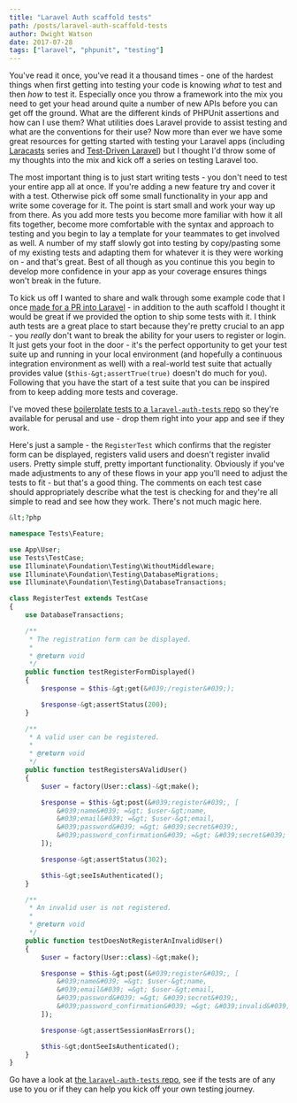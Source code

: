 ```yaml
---
title: "Laravel Auth scaffold tests"
path: /posts/laravel-auth-scaffold-tests
author: Dwight Watson
date: 2017-07-28
tags: ["laravel", "phpunit", "testing"]
---
```


You&#039;ve read it once, you&#039;ve read it a thousand times - one of the hardest things when first getting into testing your code is knowing *what* to test and then *how* to test it. Especially once you throw a framework into the mix you need to get your head around quite a number of new APIs before you can get off the ground. What are the different kinds of PHPUnit assertions and how can I use them? What utilities does Laravel provide to assist testing and what are the conventions for their use? Now more than ever we have some great resources for getting started with testing your Laravel apps (including [Laracasts](https://laracasts.com/) series and [Test-Driven Laravel](https://adamwathan.me/test-driven-laravel/)) but I thought I&#039;d throw some of my thoughts into the mix and kick off a series on testing Laravel too.

The most important thing is to just start writing tests - you don&#039;t need to test your entire app all at once. If you&#039;re adding a new feature try and cover it with a test. Otherwise pick off some small functionality in your app and write some coverage for it. The point is start small and work your way up from there. As you add more tests you become more familiar with how it all fits together, become more comfortable with the syntax and approach to testing and you begin to lay a template for your teammates to get involved as well. A number of my staff slowly got into testing by copy/pasting some of my existing tests and adapting them for whatever it is they were working on - and that&#039;s great. Best of all though as you continue this you begin to develop more confidence in your app as your coverage ensures things won&#039;t break in the future.

To kick us off I wanted to share and walk through some example code that I once [made for a PR into Laravel](https://github.com/laravel/framework/pull/19647) - in addition to the auth scaffold I thought it would be great if we provided the option to ship some tests with it. I think auth tests are a great place to start because they&#039;re pretty crucial to an app - you *really* don&#039;t want to break the ability for your users to register or login. It just gets your foot in the door - it&#039;s the perfect opportunity to get your test suite up and running in your local environment (and hopefully a continuous integration environment as well) with a real-world test suite that actually provides value (`$this-&gt;assertTrue(true)` doesn&#039;t do much for you). Following that you have the start of a test suite that you can be inspired from to keep adding more tests and coverage.

I&#039;ve moved these [boilerplate tests to a `laravel-auth-tests` repo](https://github.com/dwightwatson/laravel-auth-tests) so they&#039;re available for perusal and use - drop them right into your app and see if they work.

Here&#039;s just a sample - the `RegisterTest` which confirms that the register form can be displayed, registers valid users and doesn&#039;t register invalid users. Pretty simple stuff, pretty important functionality. Obviously if you&#039;ve made adjustments to any of these flows in your app you&#039;ll need to adjust the tests to fit - but that&#039;s a good thing. The comments on each test case should appropriately describe what the test is checking for and they&#039;re all simple to read and see how they work. There&#039;s not much magic here.

```php
&lt;?php

namespace Tests\Feature;

use App\User;
use Tests\TestCase;
use Illuminate\Foundation\Testing\WithoutMiddleware;
use Illuminate\Foundation\Testing\DatabaseMigrations;
use Illuminate\Foundation\Testing\DatabaseTransactions;

class RegisterTest extends TestCase
{
    use DatabaseTransactions;

    /**
     * The registration form can be displayed.
     *
     * @return void
     */
    public function testRegisterFormDisplayed()
    {
        $response = $this-&gt;get(&#039;/register&#039;);

        $response-&gt;assertStatus(200);
    }

    /**
     * A valid user can be registered.
     *
     * @return void
     */
    public function testRegistersAValidUser()
    {
        $user = factory(User::class)-&gt;make();

        $response = $this-&gt;post(&#039;register&#039;, [
            &#039;name&#039; =&gt; $user-&gt;name,
            &#039;email&#039; =&gt; $user-&gt;email,
            &#039;password&#039; =&gt; &#039;secret&#039;,
            &#039;password_confirmation&#039; =&gt; &#039;secret&#039;
        ]);

        $response-&gt;assertStatus(302);

        $this-&gt;seeIsAuthenticated();
    }

    /**
     * An invalid user is not registered.
     *
     * @return void
     */
    public function testDoesNotRegisterAnInvalidUser()
    {
        $user = factory(User::class)-&gt;make();

        $response = $this-&gt;post(&#039;register&#039;, [
            &#039;name&#039; =&gt; $user-&gt;name,
            &#039;email&#039; =&gt; $user-&gt;email,
            &#039;password&#039; =&gt; &#039;secret&#039;,
            &#039;password_confirmation&#039; =&gt; &#039;invalid&#039;
        ]);

        $response-&gt;assertSessionHasErrors();

        $this-&gt;dontSeeIsAuthenticated();
    }
}
``` 

Go have a look at [the `laravel-auth-tests` repo](https://github.com/dwightwatson/laravel-auth-tests), see if the tests are of any use to you or if they can help you kick off your own testing journey.
